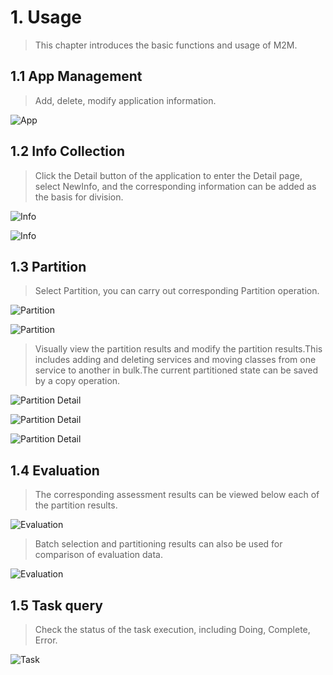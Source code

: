 # 1. Usage
> This chapter introduces the basic functions and usage of M2M.

## 1.1 App Management
> Add, delete, modify application information.

 ![App](/doc/manual/images/app.png)
 
## 1.2 Info Collection
> Click the Detail button of the application to enter the Detail page, select NewInfo, and the corresponding information can be added as the basis for division.

![Info](/doc/manual/images/info1.png)
 
![Info](/doc/manual/images/info2.png)
 
## 1.3 Partition
> Select Partition, you can carry out corresponding Partition operation.

![Partition](/doc/manual/images/partition1.png)
 
![Partition](/doc/manual/images/partition2.png)
 
> Visually view the partition results and modify the partition results.This includes adding and deleting services and moving classes from one service to another in bulk.The current partitioned state can be saved by a copy operation.

![Partition Detail](/doc/manual/images/partition3.png)
 
![Partition Detail](/doc/manual/images/partition4.png)
 
![Partition Detail](/doc/manual/images/partition5.png)
 
## 1.4 Evaluation
> The corresponding assessment results can be viewed below each of the partition results.

![Evaluation](/doc/manual/images/evaluation1.png)

> Batch selection and partitioning results can also be used for comparison of evaluation data.

![Evaluation](/doc/manual/images/evaluation2.png)

## 1.5 Task query

> Check the status of the task execution, including Doing, Complete, Error.

![Task](/doc/manual/images/task.png)
